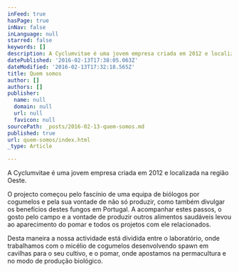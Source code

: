 ```yaml
---
inFeed: true
hasPage: true
inNav: false
inLanguage: null
starred: false
keywords: []
description: A Cyclumvitae é uma jovem empresa criada em 2012 e localizada na região Oeste.
datePublished: '2016-02-13T17:38:05.063Z'
dateModified: '2016-02-13T17:32:18.565Z'
title: Quem somos
author: []
authors: []
publisher:
  name: null
  domain: null
  url: null
  favicon: null
sourcePath: _posts/2016-02-13-quem-somos.md
published: true
url: quem-somos/index.html
_type: Article

---
```

A Cyclumvitae é uma jovem empresa criada em 2012 e localizada na região Oeste.

O projecto começou pelo fascínio de uma equipa de biólogos por cogumelos e pela sua vontade de não só produzir, como também divulgar os benefícios destes fungos em Portugal. A acompanhar estes passos, o gosto pelo campo e a vontade de produzir outros alimentos saudáveis levou ao aparecimento do pomar e todos os projetos com ele relacionados.

Desta maneira a nossa actividade está dividida entre o laboratório, onde trabalhamos com o micélio de cogumelos desenvolvendo spawn em cavilhas para o seu cultivo, e o pomar, onde apostamos na permacultura e no modo de produção biológico.